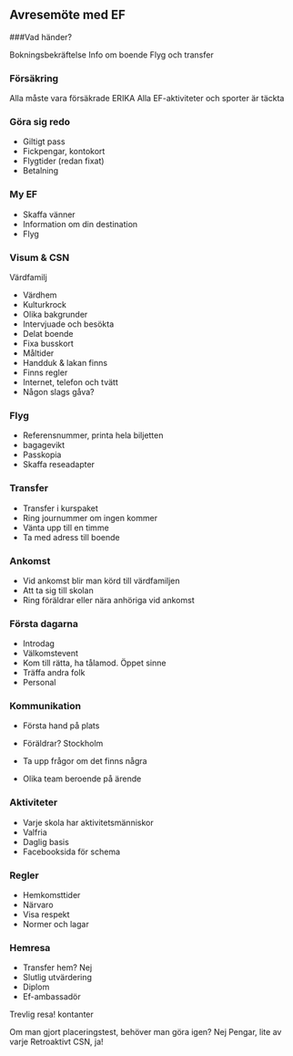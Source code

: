 ## Avresemöte med EF
###Vad händer?

Bokningsbekräftelse
Info om boende
Flyg och transfer

### Försäkring
Alla måste vara försäkrade
ERIKA
Alla EF-aktiviteter och sporter är täckta

### Göra sig redo
+ Giltigt pass
+ Fickpengar, kontokort
+ Flygtider (redan fixat)
+ Betalning

### My EF
+ Skaffa vänner
+ Information om din destination
+ Flyg

### Visum & CSN
Värdfamilj
+ Värdhem
+ Kulturkrock
+ Olika bakgrunder
+ Intervjuade och besökta
+ Delat boende
+ Fixa busskort
+ Måltider
+ Handduk & lakan finns
+ Finns regler
+ Internet, telefon och tvätt
+ Någon slags gåva?

### Flyg
+ Referensnummer, printa hela biljetten
+ bagagevikt
+ Passkopia
+ Skaffa reseadapter

### Transfer
+ Transfer i kurspaket
+ Ring journummer om ingen kommer
+ Vänta upp till en timme
+ Ta med adress till boende

### Ankomst
+ Vid ankomst blir man körd till värdfamiljen
+ Att ta sig till skolan
+ Ring föräldrar eller nära anhöriga vid ankomst

### Första dagarna
+ Introdag
+ Välkomstevent
+ Kom till rätta, ha tålamod. Öppet sinne
+ Träffa andra folk
+ Personal

### Kommunikation
+ Första hand på plats
+ Föräldrar? Stockholm
+ Ta upp frågor om det finns några

+ Olika team beroende på ärende

### Aktiviteter
+ Varje skola har aktivitetsmänniskor
+ Valfria
+ Daglig basis
+ Facebooksida för schema

### Regler
+ Hemkomsttider
+ Närvaro
+ Visa respekt
+ Normer och lagar

### Hemresa
+ Transfer hem? Nej
+ Slutlig utvärdering
+ Diplom
+ Ef-ambassadör

Trevlig resa!
kontanter

Om man gjort placeringstest, behöver man göra igen? Nej
Pengar, lite av varje
Retroaktivt CSN, ja!
